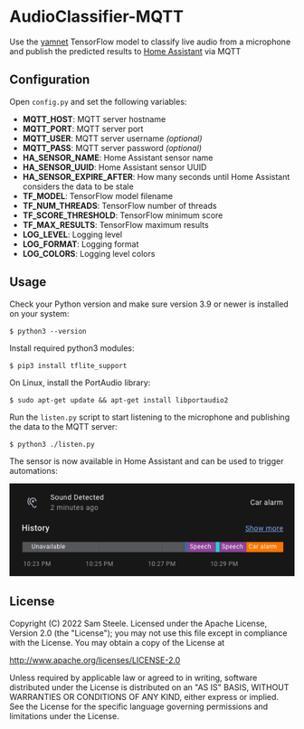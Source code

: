 # AudioClassifier-MQTT

Use the [yamnet](https://tfhub.dev/google/yamnet/) TensorFlow model to classify live audio from a microphone and publish the predicted results to [Home Assistant](https://www.home-assistant.io/) via MQTT

## Configuration

Open `config.py` and set the following variables:

* __MQTT_HOST__: MQTT server hostname
* __MQTT_PORT__: MQTT server port
* __MQTT_USER__: MQTT server username _(optional)_
* __MQTT_PASS__: MQTT server password _(optional)_
* __HA_SENSOR_NAME__: Home Assistant sensor name
* __HA_SENSOR_UUID__: Home Assistant sensor UUID
* __HA_SENSOR_EXPIRE_AFTER__: How many seconds until Home Assistant considers the data to be stale
* __TF_MODEL__: TensorFlow model filename
* __TF_NUM_THREADS__: TensorFlow number of threads
* __TF_SCORE_THRESHOLD__: TensorFlow minimum score
* __TF_MAX_RESULTS__: TensorFlow maximum results
* __LOG_LEVEL__: Logging level
* __LOG_FORMAT__: Logging format
* __LOG_COLORS__: Logging level colors

## Usage

Check your Python version and make sure version 3.9 or newer is installed on your system:

```shell
$ python3 --version
```

Install required python3 modules:

```shell
$ pip3 install tflite_support
```

On Linux, install the PortAudio library:
```shell
$ sudo apt-get update && apt-get install libportaudio2
```

Run the `listen.py` script to start listening to the microphone and publishing the data to the MQTT server:
```shell
$ python3 ./listen.py
```

The sensor is now available in Home Assistant and can be used to trigger automations:

![Home Assistant Screenshot](images/home-assistant.png)

## License

Copyright (C) 2022 Sam Steele. Licensed under the Apache License, Version 2.0 (the "License"); you may not use this file except in compliance with the License. You may obtain a copy of the License at

http://www.apache.org/licenses/LICENSE-2.0

Unless required by applicable law or agreed to in writing, software distributed under the License is distributed on an "AS IS" BASIS, WITHOUT WARRANTIES OR CONDITIONS OF ANY KIND, either express or implied. See the License for the specific language governing permissions and limitations under the License.
